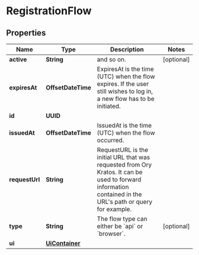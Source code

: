 

# RegistrationFlow


## Properties

Name | Type | Description | Notes
------------ | ------------- | ------------- | -------------
**active** | **String** | and so on. |  [optional]
**expiresAt** | **OffsetDateTime** | ExpiresAt is the time (UTC) when the flow expires. If the user still wishes to log in, a new flow has to be initiated. | 
**id** | **UUID** |  | 
**issuedAt** | **OffsetDateTime** | IssuedAt is the time (UTC) when the flow occurred. | 
**requestUrl** | **String** | RequestURL is the initial URL that was requested from Ory Kratos. It can be used to forward information contained in the URL&#39;s path or query for example. | 
**type** | **String** | The flow type can either be &#x60;api&#x60; or &#x60;browser&#x60;. |  [optional]
**ui** | [**UiContainer**](UiContainer.md) |  | 



